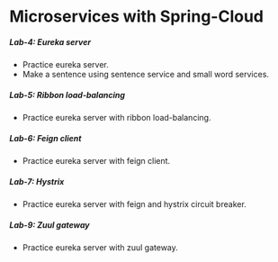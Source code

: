 # Microservices with Spring-Cloud

##### Lab-4: Eureka server 
  - Practice eureka server.
  - Make a sentence using sentence service and small word services.

##### Lab-5: Ribbon load-balancing
  - Practice eureka server with ribbon load-balancing.
  
##### Lab-6: Feign client
  - Practice eureka server with feign client.

##### Lab-7: Hystrix
  - Practice eureka server with feign and hystrix circuit breaker.

##### Lab-9: Zuul gateway
  - Practice eureka server with zuul gateway.
